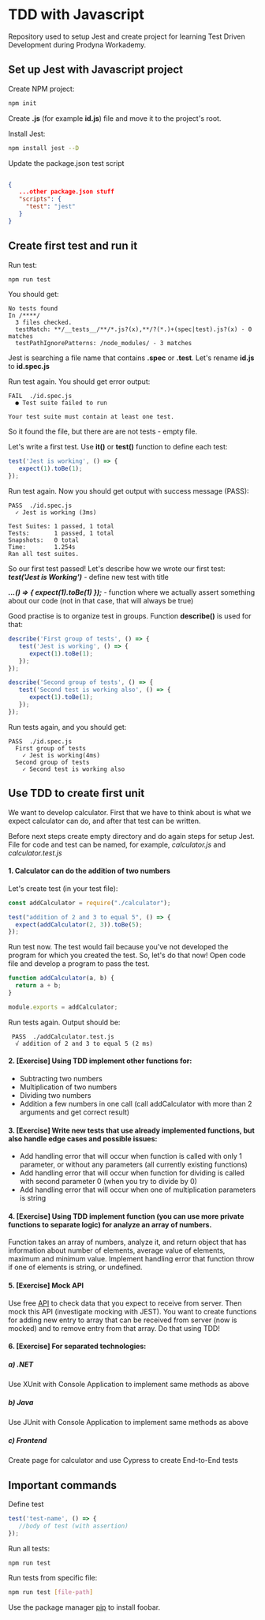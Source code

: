 # TDD with Javascript

Repository used to setup Jest and create project for learning Test Driven Development during Prodyna Workademy.

## Set up Jest with Javascript project

Create NPM project:

```bash
npm init
```
Create **.js** (for example **id.js**) file and move it to the project's root.

Install Jest:
```bash
npm install jest --D
```
Update the package.json test script
```json

{
   ...other package.json stuff
   "scripts": {   
     "test": "jest"
   }
}
```

## Create first test and run it

Run test:
```bash
npm run test
```
You should get:
```
No tests found
In /****/
  3 files checked.
  testMatch: **/__tests__/**/*.js?(x),**/?(*.)+(spec|test).js?(x) - 0 matches
  testPathIgnorePatterns: /node_modules/ - 3 matches
```
Jest is searching a file name that contains **.spec** or **.test**.
Let's rename **id.js** to **id.spec.js**

Run test again. You should get error output:
```
FAIL  ./id.spec.js
  ● Test suite failed to run
  
Your test suite must contain at least one test.
```

So it found the file, but there are are not tests - empty file.

Let's write a first test. Use **it()** or **test()** function to define each test:

```javascript
test('Jest is working', () => {
   expect(1).toBe(1);
});
```
Run test again. Now you should get output with success message (PASS):
```
PASS  ./id.spec.js
  ✓ Jest is working (3ms)
  
Test Suites: 1 passed, 1 total
Tests:       1 passed, 1 total
Snapshots:   0 total
Time:        1.254s
Ran all test suites.
```

So our first test passed!
Let's describe how we wrote our first test:  
***test('Jest is Working')*** - define new test with title

***...() => { expect(1).toBe(1) });*** - function where we actually assert something about our code (not in that case, that will always be true)


Good practise is to organize test in groups. Function **describe()** is used for that:

```javascript
describe('First group of tests', () => {
   test('Jest is working', () => {
      expect(1).toBe(1);
   });
});

describe('Second group of tests', () => {
   test('Second test is working also', () => {
      expect(1).toBe(1);
   });
});
```

Run tests again, and you should get:
```
PASS  ./id.spec.js
  First group of tests
    ✓ Jest is working(4ms)
  Second group of tests
    ✓ Second test is working also
```

## Use TDD to create first unit
We want to develop calculator. First that we have to think about is what we expect calculator can do, and after that test can be written.

Before next steps create empty directory and do again steps for setup Jest. File for code and test can be named, for example, *calculator.js* and *calculator.test.js*


#### 1. Calculator can do the addition of two numbers
Let's create test (in your test file):
```javascript
const addCalculator = require("./calculator");

test("addition of 2 and 3 to equal 5", () => {
  expect(addCalculator(2, 3)).toBe(5);
});
```
Run test now. The test would fail because you've not developed the program for which you created the test. So, let's do that now!
Open code file and develop a program to pass the test.

```javascript
function addCalculator(a, b) {
  return a + b;
}

module.exports = addCalculator;
```
Run tests again. Output should be:
```
 PASS  ./addCalculator.test.js
  √ addition of 2 and 3 to equal 5 (2 ms)
```

#### 2. [Exercise] Using TDD implement other functions for:

* Subtracting two numbers
* Multiplication of two numbers
* Dividing two numbers
* Addition a few numbers in one call (call addCalculator with more than 2 arguments and get correct result)

#### 3. [Exercise] Write new tests that use already implemented functions, but also handle edge cases and possible issues:
* Add handling error that will occur when function is called with only 1 parameter, or without any parameters (all currently existing functions)
* Add handling error that will occur when function for dividing is called with second parameter 0 (when you try to divide by 0)
* Add handling error that will occur when one of multiplication parameters is string

#### 4. [Exercise] Using TDD implement function (you can use more private functions to separate logic) for analyze an array of numbers.
 Function takes an array of numbers, analyze it, and return object that has information about number of elements, average value of elements, maximum and minimum value. Implement handling error that function throw if one of elements is string, or undefined.

#### 5. [Exercise] Mock API
Use free [API](https://api.nationalize.io/?name=nathaniel) to check data that you expect to receive from server. Then mock this API (investigate mocking with JEST).
You want to create functions for adding new entry to array that can be received from server (now is mocked) and to remove entry from that array. Do that using TDD!

#### 6. [Exercise] For separated technologies:
##### a) .NET
Use XUnit with Console Application to implement same methods as above
##### b) Java
Use JUnit with Console Application to implement same methods as above
##### c) Frontend
Create page for calculator and use Cypress to create End-to-End tests


## Important commands

Define test
```javascript
test('test-name', () => {
   //body of test (with assertion)
});
```

Run all tests:
```bash
npm run test
```
Run tests from specific file:
```bash
npm run test [file-path]
```




Use the package manager [pip](https://pip.pypa.io/en/stable/) to install foobar.
